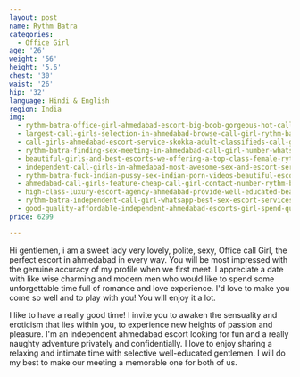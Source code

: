 ```yaml
---
layout: post
name: Rythm Batra
categories:
  - Office Girl
age: '26'
weight: '56'
height: '5.6'
chest: '30'
waist: '26'
hip: '32'
language: Hindi & English
region: India
img:
  - rythm-batra-office-girl-ahmedabad-escort-big-boob-gorgeous-hot-call-girl.jpg
  - largest-call-girls-selection-in-ahmedabad-browse-call-girl-rythm-batra.jpg
  - call-girls-ahmedabad-escort-service-skokka-adult-classifieds-call-girls.jpg
  - rythm-batra-finding-sex-meeting-in-ahmedabad-call-girl-number-whatsapp.jpg
  - beautiful-girls-and-best-escorts-we-offering-a-top-class-female-rythm-batra.jpg
  - independent-call-girls-in-ahmedabad-most-awesome-sex-and-escort-service-provide.jpg
  - rythm-batra-fuck-indian-pussy-sex-indian-porn-videos-beautiful-escort-girl.jpg
  - ahmedabad-call-girls-feature-cheap-call-girl-contact-number-rythm-batra.jpg
  - high-class-luxury-escort-agency-ahmedabad-provide-well-educated-beautiful-girl.jpg
  - rythm-batra-independent-call-girl-whatsapp-best-sex-escort-services-available.jpg
  - good-quality-affordable-independent-ahmedabad-escorts-girl-spend-quality-time.jpg
price: 6299

---
```








Hi gentlemen, i am a sweet lady very lovely, polite, sexy, Office call Girl, the perfect escort in ahmedabad in every way. You will be most impressed with the genuine accuracy of my profile when we first meet. I appreciate a date with like wise charming and modern men who would like to spend some unforgettable time full of romance and love experience. I'd love to make you come so well and to play with you! You will enjoy it a lot.

I like to have a really good time! I invite you to awaken the sensuality and eroticism that lies within you, to experience new heights of passion and pleasure. I'm an independent ahmedabad escort looking for fun and a really naughty adventure privately and confidentially. I love to enjoy sharing a relaxing and intimate time with selective well-educated gentlemen. I will do my best to make our meeting a memorable one for both of us.